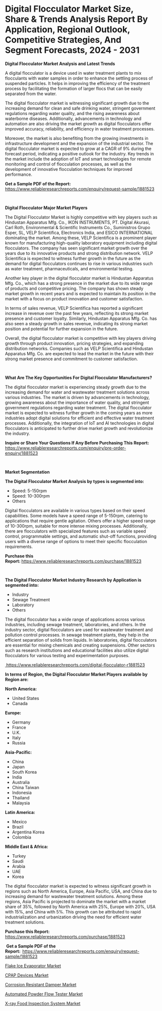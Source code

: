 <p><h1>Digital Flocculator Market Size, Share & Trends Analysis Report By Application, Regional Outlook, Competitive Strategies, And Segment Forecasts, 2024 - 2031</h1></p><p><strong>Digital Flocculator Market Analysis and Latest Trends</strong></p>
<p><p>A digital flocculator is a device used in water treatment plants to mix flocculants with water samples in order to enhance the settling process of suspended particles. It helps in improving the efficiency of the treatment process by facilitating the formation of larger flocs that can be easily separated from the water.</p><p>The digital flocculator market is witnessing significant growth due to the increasing demand for clean and safe drinking water, stringent government regulations regarding water quality, and the rising awareness about waterborne diseases. Additionally, advancements in technology and automation are also driving the market growth as digital flocculators offer improved accuracy, reliability, and efficiency in water treatment processes.</p><p>Moreover, the market is also benefiting from the growing investments in infrastructure development and the expansion of the industrial sector. The digital flocculator market is expected to grow at a CAGR of 9% during the forecast period, indicating a positive outlook for the industry. Key trends in the market include the adoption of IoT and smart technologies for remote monitoring and control of flocculation processes, as well as the development of innovative flocculation techniques for improved performance.</p></p>
<p><strong>Get a Sample PDF of the Report:&nbsp;</strong> <a href="https://www.reliableresearchreports.com/enquiry/request-sample/1881523">https://www.reliableresearchreports.com/enquiry/request-sample/1881523</a></p>
<p>&nbsp;</p>
<p><strong>Digital Flocculator Major Market Players</strong></p>
<p><p>The Digital Flocculator Market is highly competitive with key players such as Hindustan Apparatus Mfg. Co., IKON INSTRUMENTS, PT. Digital Akurasi, Carl Roth, Environmental & Scientific Instruments Co., Suministros Grupo Esper, SL, VELP Scientifica, Electronics India, and ESICO INTERNATIONAL dominating the market. Among these, VELP Scientifica is a prominent player known for manufacturing high-quality laboratory equipment including digital flocculators. The company has seen significant market growth over the years due to its innovative products and strong distribution network. VELP Scientifica is expected to witness further growth in the future as the demand for digital flocculators continues to rise in various industries such as water treatment, pharmaceuticals, and environmental testing.</p><p>Another key player in the digital flocculator market is Hindustan Apparatus Mfg. Co., which has a strong presence in the market due to its wide range of products and competitive pricing. The company has shown steady market growth in recent years and is expected to maintain its position in the market with a focus on product innovation and customer satisfaction. </p><p>In terms of sales revenue, VELP Scientifica has reported a significant increase in revenue over the past few years, reflecting its strong market presence and customer loyalty. Similarly, Hindustan Apparatus Mfg. Co. has also seen a steady growth in sales revenue, indicating its strong market position and potential for further expansion in the future.</p><p>Overall, the digital flocculator market is competitive with key players driving growth through product innovation, pricing strategies, and expanding distribution networks. Companies such as VELP Scientifica and Hindustan Apparatus Mfg. Co. are expected to lead the market in the future with their strong market presence and commitment to customer satisfaction.</p></p>
<p>&nbsp;</p>
<p><strong>What Are The Key Opportunities For Digital Flocculator Manufacturers?</strong></p>
<p><p>The digital flocculator market is experiencing steady growth due to the increasing demand for water and wastewater treatment solutions across various industries. The market is driven by advancements in technology, growing awareness about the importance of water quality, and stringent government regulations regarding water treatment. The digital flocculator market is expected to witness further growth in the coming years as more industries adopt digital solutions for efficient and effective water treatment processes. Additionally, the integration of IoT and AI technologies in digital flocculators is anticipated to further drive market growth and revolutionize the industry.</p></p>
<p><strong>Inquire or Share Your Questions If Any Before Purchasing This Report:</strong> <a href="https://www.reliableresearchreports.com/enquiry/pre-order-enquiry/1881523">https://www.reliableresearchreports.com/enquiry/pre-order-enquiry/1881523</a></p>
<p>&nbsp;</p>
<p><strong>Market Segmentation</strong></p>
<p><strong>The Digital Flocculator Market Analysis by types is segmented into:</strong></p>
<p><ul><li>Speed: 5-150rpm</li><li>Speed: 10-300rpm</li><li>Others</li></ul></p>
<p><p>Digital flocculators are available in various types based on their speed capabilities. Some models have a speed range of 5-150rpm, catering to applications that require gentle agitation. Others offer a higher speed range of 10-300rpm, suitable for more intense mixing processes. Additionally, there are flocculators with specialized features such as variable speed control, programmable settings, and automatic shut-off functions, providing users with a diverse range of options to meet their specific flocculation requirements.</p></p>
<p><strong>Purchase this Report:&nbsp;</strong><a href="https://www.reliableresearchreports.com/purchase/1881523">https://www.reliableresearchreports.com/purchase/1881523</a></p>
<p>&nbsp;</p>
<p><strong>The Digital Flocculator Market Industry Research by Application is segmented into:</strong></p>
<p><ul><li>Industry</li><li>Sewage Treatment</li><li>Laboratory</li><li>Others</li></ul></p>
<p><p>The digital flocculator has a wide range of applications across various industries, including sewage treatment, laboratories, and others. In the industry sector, digital flocculators are used for wastewater treatment and pollution control processes. In sewage treatment plants, they help in the efficient separation of solids from liquids. In laboratories, digital flocculators are essential for mixing chemicals and creating suspensions. Other sectors such as research institutions and educational facilities also utilize digital flocculators for various testing and experimentation purposes.</p></p>
<p><a href="https://www.reliableresearchreports.com/digital-flocculator-r1881523">&nbsp;https://www.reliableresearchreports.com/digital-flocculator-r1881523</a></p>
<p><strong>In terms of Region, the Digital Flocculator Market Players available by Region are:</strong></p>
<p>
    <p> <strong> North America: </strong>
        <ul>
            <li>United States</li>
            <li>Canada</li>
        </ul>
        </p> 
    <p> <strong> Europe: </strong>
        <ul>
            <li>Germany</li>
            <li>France</li>
            <li>U.K.</li>
            <li>Italy</li>
            <li>Russia</li>
        </ul>
        </p> 
    <p> <strong> Asia-Pacific: </strong>
        <ul>
            <li>China</li>
            <li>Japan</li>
            <li>South Korea</li>
            <li>India</li>
            <li>Australia</li>
            <li>China Taiwan</li>
            <li>Indonesia</li>
            <li>Thailand</li>
            <li>Malaysia</li>
        </ul>
        </p> 
    <p> <strong> Latin America: </strong>
        <ul>
            <li>Mexico</li>
            <li>Brazil</li>
            <li>Argentina Korea</li>
            <li>Colombia</li>
        </ul>
        </p> 
    <p> <strong> Middle East & Africa: </strong>
        <ul>
            <li>Turkey</li>
            <li>Saudi</li>
            <li>Arabia</li>
            <li>UAE</li>
            <li>Korea</li>
        </ul>
    </p>
    </p>
<p><p>The digital flocculator market is expected to witness significant growth in regions such as North America, Europe, Asia Pacific, USA, and China due to increasing demand for wastewater treatment solutions. Among these regions, Asia Pacific is projected to dominate the market with a market share of 35%, followed by North America with 25%, Europe with 20%, USA with 15%, and China with 5%. This growth can be attributed to rapid industrialization and urbanization driving the need for efficient water treatment solutions.</p></p>
<p><strong>Purchase this Report: </strong><a href="https://www.reliableresearchreports.com/purchase/1881523">https://www.reliableresearchreports.com/purchase/1881523</a></p>
<p>&nbsp;<strong>Get a Sample PDF of the Report:&nbsp;&nbsp;</strong><a href="https://www.reliableresearchreports.com/enquiry/request-sample/1881523">https://www.reliableresearchreports.com/enquiry/request-sample/1881523</a></p>
<p><strong></strong></p>
<p><p><a href="https://github.com/hzxpgedq27/Market-Research-Report-List-1/blob/main/flake-lce-evaporator-market.md">Flake lce Evaporator Market</a></p><p><a href="https://issuu.com/reportprime-2/docs/cpap-devices-market-size-2030.pptx">CPAP Devices Market</a></p><p><a href="https://github.com/waylose1223/Market-Research-Report-List-2/blob/main/corrosion-resistant-damper-market.md">Corrosion Resistant Damper Market</a></p><p><a href="https://github.com/mdinislamsheik/Market-Research-Report-List-1/blob/main/automated-powder-flow-tester-market.md">Automated Powder Flow Tester Market</a></p><p><a href="https://github.com/NorbertYates/Market-Research-Report-List-6/blob/main/x-ray-food-inspection-system-market.md">X-ray Food Inspection System Market</a></p></p>